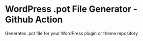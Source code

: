 # WordPress .pot File Generator - Github Action
Generates .pot file for your WordPress plugin or theme repository
